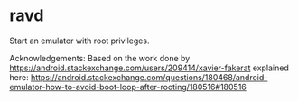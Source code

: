 # ravd
Start an emulator with root privileges.

Acknowledgements:
Based on the work done by https://android.stackexchange.com/users/209414/xavier-fakerat explained here:
https://android.stackexchange.com/questions/180468/android-emulator-how-to-avoid-boot-loop-after-rooting/180516#180516
